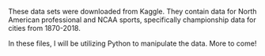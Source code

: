 These data sets were downloaded from Kaggle. They contain data for North American professional and NCAA sports, specifically championship data for cities from 1870-2018.

In these files, I will be utilizing Python to manipulate the data. More to come!